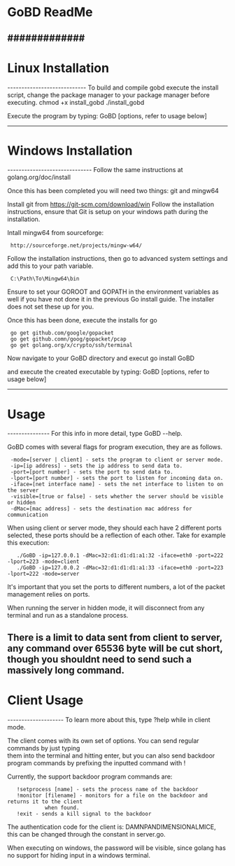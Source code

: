 # GoBD ReadMe
#############
----------------------------
<h1> Linux Installation </h1>
----------------------------
To build and compile gobd execute the install script, change the package manager
to your package manager before executing.
   	   chmod +x install_gobd
	   ./install_gobd

Execute the program by typing:
	GoBD [options, refer to usage below]
	
------------------------------
<h1> Windows Installation </h1>
------------------------------
Follow the same instructions at golang.org/doc/install

Once this has been completed you will need two things: git and mingw64

Install git from 
	https://git-scm.com/download/win
Follow the installation instructions, ensure that Git is setup 
on your windows path during the installation.

Intall mingw64 from sourceforge:

     http://sourceforge.net/projects/mingw-w64/

Follow the installation instructions, then go to advanced system settings and add
this to your path variable.

     C:\Path\To\Mingw64\bin

Ensure to set your GOROOT and GOPATH in the environment variables as well if you have not done
it in the previous Go install guide. The installer does not set these up for you.

Once this has been done, execute the installs for go

     go get github.com/google/gopacket
     go get github.comn/goog/gopacket/pcap
     go get golang.org/x/crypto/ssh/terminal

Now navigate to your GoBD directory and execut
    go install GoBD

and execute the created executable by typing:
    GoBD [options, refer to usage below]
    
---------------
<h1> Usage </h1>
---------------
For this info in more detail, type GoBD --help.

GoBD comes with several flags for program execution, they are as follows.

     -mode=[server | client] - sets the program to client or server mode.
     -ip=[ip address] - sets the ip address to send data to.
     -port=[port number] - sets the port to send data to.
     -lport=[port number] - sets the port to listen for incoming data on.
     -iface=[net interface name] - sets the net interface to listen to on the server
     -visible=[true or false] - sets whether the server should be visible or hidden
     -dMac=[mac address] - sets the destination mac address for communication
    
When using client or server mode, they should each have 2 different ports selected, these ports
should be a reflection of each other. Take for example this execution:

       ./GoBD -ip=127.0.0.1 -dMac=32:d1:d1:d1:a1:32 -iface=eth0 -port=222 -lport=223 -mode=client
       ./GoBD -ip=127.0.0.2 -dMac=32:d1:d1:d1:a1:33 -iface=eth0 -port=223 -lport=222 -mode=server

It's important that you set the ports to different numbers, a lot of the packet management relies on ports.

When running the server in hidden mode, it will disconnect from any terminal and run as a standalone process.

There is a limit to data sent from client to server, any command over 65536 byte will be cut short,
though you shouldnt need to send such a massively long command.
--------------------
<h1>Client Usage</h1>
--------------------
To learn more about this, type ?help while in client mode.

The client comes with its own set of options. You can send regular commands by just typing	
them into the terminal and hitting enter, but you can also send backdoor program commands by
prefixing the inputted command with ! 

Currently, the support backdoor program commands are:

	   !setprocess [name] - sets the process name of the backdoor
	   !monitor [filename] - monitors for a file on the backdoor and returns it to the client
	            when found.
	   !exit - sends a kill signal to the backdoor

The authentication code for the client is: DAMNPANDIMENSIONALMICE, this can be changed through the constant
in server.go.

When executing on windows, the password will be visible, since golang has no support for hiding input
in a windows terminal.
